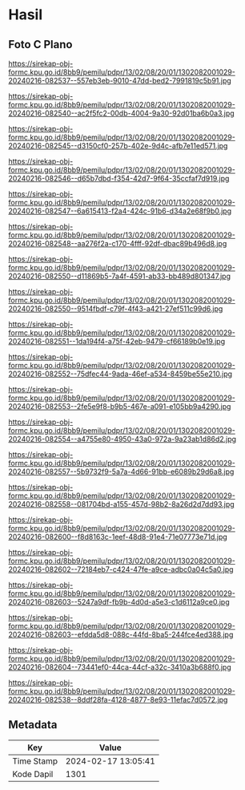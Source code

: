 # Hasil

## Foto C Plano

https://sirekap-obj-formc.kpu.go.id/8bb9/pemilu/pdpr/13/02/08/20/01/1302082001029-20240216-082537--557eb3eb-9010-47dd-bed2-7991819c5b91.jpg

https://sirekap-obj-formc.kpu.go.id/8bb9/pemilu/pdpr/13/02/08/20/01/1302082001029-20240216-082540--ac2f5fc2-00db-4004-9a30-92d01ba6b0a3.jpg

https://sirekap-obj-formc.kpu.go.id/8bb9/pemilu/pdpr/13/02/08/20/01/1302082001029-20240216-082545--d3150cf0-257b-402e-9d4c-afb7e11ed571.jpg

https://sirekap-obj-formc.kpu.go.id/8bb9/pemilu/pdpr/13/02/08/20/01/1302082001029-20240216-082546--d65b7dbd-f354-42d7-9f64-35ccfaf7d919.jpg

https://sirekap-obj-formc.kpu.go.id/8bb9/pemilu/pdpr/13/02/08/20/01/1302082001029-20240216-082547--6a615413-f2a4-424c-91b6-d34a2e68f9b0.jpg

https://sirekap-obj-formc.kpu.go.id/8bb9/pemilu/pdpr/13/02/08/20/01/1302082001029-20240216-082548--aa276f2a-c170-4fff-92df-dbac89b496d8.jpg

https://sirekap-obj-formc.kpu.go.id/8bb9/pemilu/pdpr/13/02/08/20/01/1302082001029-20240216-082550--d11869b5-7a4f-4591-ab33-bb489d801347.jpg

https://sirekap-obj-formc.kpu.go.id/8bb9/pemilu/pdpr/13/02/08/20/01/1302082001029-20240216-082550--9514fbdf-c79f-4f43-a421-27ef511c99d6.jpg

https://sirekap-obj-formc.kpu.go.id/8bb9/pemilu/pdpr/13/02/08/20/01/1302082001029-20240216-082551--1da194f4-a75f-42eb-9479-cf66189b0e19.jpg

https://sirekap-obj-formc.kpu.go.id/8bb9/pemilu/pdpr/13/02/08/20/01/1302082001029-20240216-082552--75dfec44-9ada-46ef-a534-8459be55e210.jpg

https://sirekap-obj-formc.kpu.go.id/8bb9/pemilu/pdpr/13/02/08/20/01/1302082001029-20240216-082553--2fe5e9f8-b9b5-467e-a091-e105bb9a4290.jpg

https://sirekap-obj-formc.kpu.go.id/8bb9/pemilu/pdpr/13/02/08/20/01/1302082001029-20240216-082554--a4755e80-4950-43a0-972a-9a23ab1d86d2.jpg

https://sirekap-obj-formc.kpu.go.id/8bb9/pemilu/pdpr/13/02/08/20/01/1302082001029-20240216-082557--5b9732f9-5a7a-4d66-91bb-e6089b29d6a8.jpg

https://sirekap-obj-formc.kpu.go.id/8bb9/pemilu/pdpr/13/02/08/20/01/1302082001029-20240216-082558--081704bd-a155-457d-98b2-8a26d2d7dd93.jpg

https://sirekap-obj-formc.kpu.go.id/8bb9/pemilu/pdpr/13/02/08/20/01/1302082001029-20240216-082600--f8d8163c-1eef-48d8-91e4-71e07773e71d.jpg

https://sirekap-obj-formc.kpu.go.id/8bb9/pemilu/pdpr/13/02/08/20/01/1302082001029-20240216-082602--72184eb7-c424-47fe-a9ce-adbc0a04c5a0.jpg

https://sirekap-obj-formc.kpu.go.id/8bb9/pemilu/pdpr/13/02/08/20/01/1302082001029-20240216-082603--5247a9df-fb9b-4d0d-a5e3-c1d6112a9ce0.jpg

https://sirekap-obj-formc.kpu.go.id/8bb9/pemilu/pdpr/13/02/08/20/01/1302082001029-20240216-082603--efdda5d8-088c-44fd-8ba5-244fce4ed388.jpg

https://sirekap-obj-formc.kpu.go.id/8bb9/pemilu/pdpr/13/02/08/20/01/1302082001029-20240216-082604--73441ef0-44ca-44cf-a32c-3410a3b688f0.jpg

https://sirekap-obj-formc.kpu.go.id/8bb9/pemilu/pdpr/13/02/08/20/01/1302082001029-20240216-082538--8ddf28fa-4128-4877-8e93-11efac7d0572.jpg


## Metadata

| Key        | Value               |
| ---------- | ------------------- |
| Time Stamp | 2024-02-17 13:05:41 |
| Kode Dapil | 1301                |



